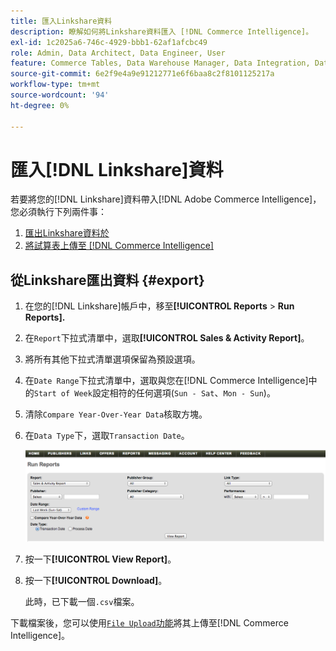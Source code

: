 ```yaml
---
title: 匯入Linkshare資料
description: 瞭解如何將Linkshare資料匯入 [!DNL Commerce Intelligence]。
exl-id: 1c2025a6-746c-4929-bbb1-62af1afcbc49
role: Admin, Data Architect, Data Engineer, User
feature: Commerce Tables, Data Warehouse Manager, Data Integration, Data Import/Export
source-git-commit: 6e2f9e4a9e91212771e6f6baa8c2f8101125217a
workflow-type: tm+mt
source-wordcount: '94'
ht-degree: 0%

---
```


# 匯入[!DNL Linkshare]資料

若要將您的[!DNL Linkshare]資料帶入[!DNL Adobe Commerce Intelligence]，您必須執行下列兩件事：

1. [匯出Linkshare資料於 ](#export)
1. [將試算表上傳至 [!DNL Commerce Intelligence]](../connecting-data/using-file-uploader.md)

## 從Linkshare匯出資料 {#export}

1. 在您的[!DNL Linkshare]帳戶中，移至&#x200B;**[!UICONTROL Reports** > **Run Reports].**

1. 在`Report`下拉式清單中，選取&#x200B;**[!UICONTROL Sales & Activity Report]**。

1. 將所有其他下拉式清單選項保留為預設選項。

1. 在`Date Range`下拉式清單中，選取與您在[!DNL Commerce Intelligence]中的`Start of Week`設定相符的任何選項(`Sun - Sat`、`Mon - Sun`)。

1. 清除`Compare Year-Over-Year Data`核取方塊。

1. 在`Data Type`下，選取`Transaction Date`。

   ![匯入\_linkshare\_data.png](../../../assets/importing_linkshare_data.png)

1. 按一下&#x200B;**[!UICONTROL View Report]**。

1. 按一下&#x200B;**[!UICONTROL Download]**。

   此時，已下載一個`.csv`檔案。

下載檔案後，您可以使用[`File Upload`功能](../connecting-data/using-file-uploader.md)將其上傳至[!DNL Commerce Intelligence]。
